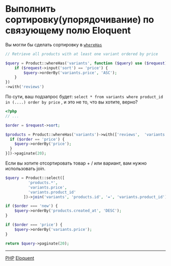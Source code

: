 # Выполнить сортировку(упорядочивание) по связующему полю Eloquent

Вы могли бы сделать сортировку в [ `whereHas` ](https://laravel.com/docs/5.5/eloquent-relationships#querying-relationship-existence) 

```php
// Retrieve all products with at least one variant ordered by price

$query = Product::whereHas('variants', function ($query) use ($request) {
    if ($request->input('sort') == 'price') {
        $query->orderBy('variants.price', 'ASC');
    }
})
->with('reviews')
```

По сути, ваш подзапрос будет: `select * from variants where product_id in (....) order by price` , и это не то, что вы хотите, верно?

```php
<?php 
// ...

$order = $request->sort;

$products = Product::whereHas('variants')->with(['reviews',  'variants' => function($query) use ($order) {
  if ($order == 'price') {
    $query->orderBy('price');
  }
}])->paginate(20);

```

Если вы хотите отсортировать товар + / или вариант, вам нужно использовать join.

```php
$query = Product::select([
          'products.*',
          'variants.price',
          'variants.product_id'
        ])->join('variants', 'products.id', '=', 'variants.product_id');

if ($order === 'new') {
    $query->orderBy('products.created_at', 'DESC');
}

if ($order === 'price') {
    $query->orderBy('variants.price');
}

return $query->paginate(20);
```

**********
[PHP](/tags/PHP.md)
[Eloquent](/tags/Eloquent.md)
